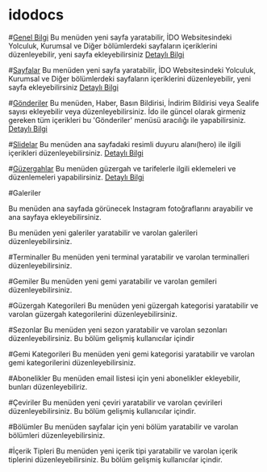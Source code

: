 idodocs
=======


#[Genel Bilgi](genel_bilgi.md)
Bu menüden yeni sayfa yaratabilir, İDO Websitesindeki Yolculuk, Kurumsal ve Diğer bölümlerdeki sayfaların içeriklerini düzenleyebilir, yeni sayfa ekleyebilirsiniz
[Detaylı Bilgi](genel_bilgi.md)



#[Sayfalar](pages.md)
Bu menüden yeni sayfa yaratabilir, İDO Websitesindeki Yolculuk, Kurumsal ve Diğer bölümlerdeki sayfaların içeriklerini düzenleyebilir, yeni sayfa ekleyebilirsiniz
[Detaylı Bilgi](pages.md)


#[Gönderiler](posts.md)
Bu menüden, Haber, Basın Bildirisi, İndirim Bildirisi veya Sealife sayısı ekleyebilir veya düzenleyebilirsiniz. İdo ile güncel olarak girmeniz gereken tüm içerikleri bu 'Gönderiler' menüsü aracılığı ile yapabilirsiniz. 
[Detaylı Bilgi](posts.md)



#[Slidelar](slides.md)
Bu menüden ana sayfadaki resimli duyuru alanı(hero) ile ilgili içerikleri düzenleyebilirsiniz.
[Detaylı Bilgi](slides.md)


#[Güzergahlar](routes.md)
Bu menüden güzergah ve tarifelerle ilgili eklemeleri ve düzenlemeleri yapabilirsiniz.
[Detaylı Bilgi](routes.md)




#Galeriler

Bu menüden ana sayfada görünecek Instagram fotoğraflarını arayabilir ve ana sayfaya ekleyebilirsiniz.

Bu menüden yeni galeriler yaratabilir ve varolan galerileri düzenleyebilirsiniz.



#Terminaller
Bu menüden yeni terminal yaratabilir ve varolan terminalleri düzenleyebilirsiniz.


#Gemiler
Bu menüden yeni gemi yaratabilir ve varolan gemileri düzenleyebilirsiniz.



#Güzergah Kategorileri
Bu menüden yeni güzergah kategorisi yaratabilir ve varolan güzergah kategorilerini düzenleyebilirsiniz.

#Sezonlar
Bu menüden yeni sezon yaratabilir ve varolan sezonları düzenleyebilirsiniz. Bu bölüm gelişmiş kullanıcılar içindir


#Gemi Kategorileri
Bu menüden yeni gemi kategorisi yaratabilir ve varolan gemi kategorilerini düzenleyebilirsiniz.




#Abonelikler
Bu menüden email listesi için yeni abonelikler ekleyebilir, bunları düzenleyebiliriz.


#Çeviriler
Bu menüden yeni çeviri yaratabilir ve varolan çevirileri düzenleyebilirsiniz. Bu bölüm gelişmiş kullanıcılar içindir.

#Bölümler
Bu menüden sayfalar için yeni bölüm yaratabilir ve varolan bölümleri düzenleyebilirsiniz.


#İçerik Tipleri
Bu menüden yeni içerik tipi yaratabilir ve varolan içerik tiplerini düzenleyebilirsiniz. Bu bölüm gelişmiş kullanıcılar içindir.

